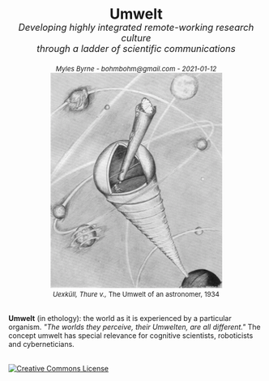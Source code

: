 <center> 
<h1>Umwelt</h1>
<em style="font-size: large; position: relative; top: -20px;"> Developing highly integrated remote-working research culture<br/>through a ladder of scientific communications</em><br/>
<em style="font-size: small;">Myles Byrne - bohmbohm@gmail.com - 2021-01-12</em>
</center>
<center>
<img src='astronomers_umwelt.uexkull.png'><br/>
<span style="font-size: small;"><em>Uexküll, Thure v.,</em> The Umwelt of an astronomer, 1934</span> 
</center>
<br/>


**Umwelt** (in ethology): the world as it is experienced by a particular organism. *"The worlds they perceive, their Umwelten, are all different."* The concept umwelt has special relevance for cognitive scientists, roboticists and cyberneticians.

<br/>
<a rel="license" href="http://creativecommons.org/licenses/by-nc/4.0/"><img alt="Creative Commons License" style="border-width:0" src="https://i.creativecommons.org/l/by-nc/4.0/80x15.png" /></a> <br />

